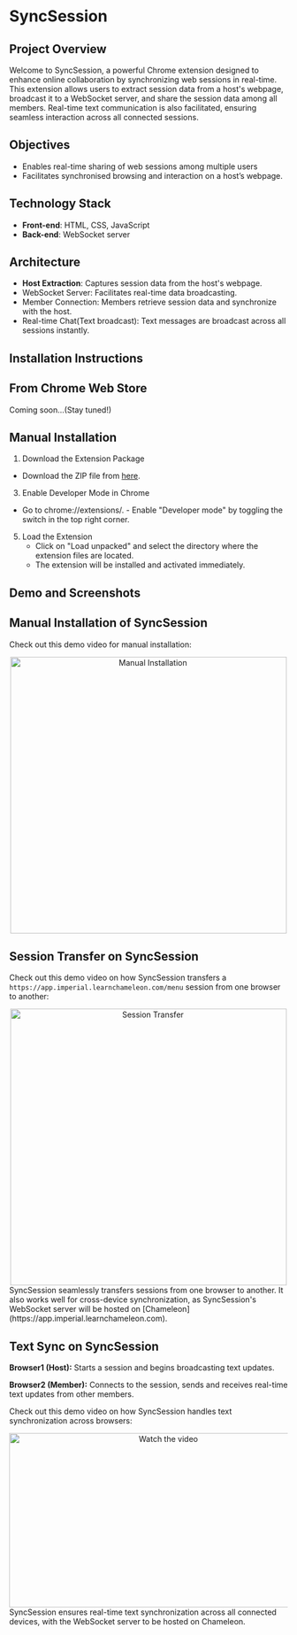 # SyncSession
## Project Overview
Welcome to SyncSession, a powerful Chrome extension designed to enhance online collaboration by synchronizing web sessions in real-time. This extension allows users to extract session data from a host's webpage, broadcast it to a WebSocket server, and share the session data among all members. Real-time text communication is also facilitated, ensuring seamless interaction across all connected sessions.
## Objectives
- Enables real-time sharing of web sessions among multiple users
- Facilitates synchronised browsing and interaction on a host’s webpage.
## Technology Stack
- **Front-end**: HTML, CSS, JavaScript
- **Back-end**: WebSocket server
## Architecture
- **Host Extraction**: Captures session data from the host's webpage.
- WebSocket Server: Facilitates real-time data broadcasting.
- Member Connection: Members retrieve session data and synchronize with the host.
- Real-time Chat(Text broadcast): Text messages are broadcast across all sessions instantly.
## Installation Instructions
## From Chrome Web Store
Coming soon...(Stay tuned!)
## Manual Installation
1.	Download the Extension Package
   - Download the ZIP file from [here](https://github.com/DYung26/SyncSession/raw/main/SyncSession.zip).
3.	Enable Developer Mode in Chrome
   - Go to chrome://extensions/.
  	- Enable "Developer mode" by toggling the switch in the top right corner.
5.	Load the Extension
	- Click on "Load unpacked" and select the directory where the extension files are located.
	- The extension will be installed and activated immediately.
## Demo and Screenshots
## Manual Installation of SyncSession
Check out this demo video for manual installation:
<div align="center">
  <a href="https://www.youtube.com/watch?v=0dHltlL0zK8">
    <img src="https://img.youtube.com/vi/0dHltlL0zK8/0.jpg" alt="Manual Installation" width="500"/>
  </a>
</div>

## Session Transfer on SyncSession
Check out this demo video on how SyncSession transfers a `https://app.imperial.learnchameleon.com/menu` session from one browser to another:
<div align="center">
  <a href="https://1drv.ms/v/s!Ag9jtTl2cMLljBxf5VCmd2otrQvy">
    <img src="https://img.youtube.com/vi/ibw97d61PZ4/0.jpg" alt="Session Transfer" width="500"/>
  </a>
</div>
SyncSession seamlessly transfers sessions from one browser to another. It also works well for cross-device synchronization, as SyncSession's WebSocket server will be hosted on [Chameleon](https://app.imperial.learnchameleon.com).

## Text Sync on SyncSession
**Browser1 (Host):** Starts a session and begins broadcasting text updates.

**Browser2 (Member):** Connects to the session, sends and receives real-time text updates from other members.

Check out this demo video on how SyncSession handles text synchronization across browsers:

<div align="center">
  <a href="https://1drv.ms/v/s!Ag9jtTl2cMLljB00JCvudsJSYvvy">
    <img src="https://img.youtube.com/vi/emU97nE_9VM/0.jpg" alt="Watch the video" width="560" height="315"/>
  </a>
</div>
SyncSession ensures real-time text synchronization across all connected devices, with the WebSocket server to be hosted on Chameleon.

